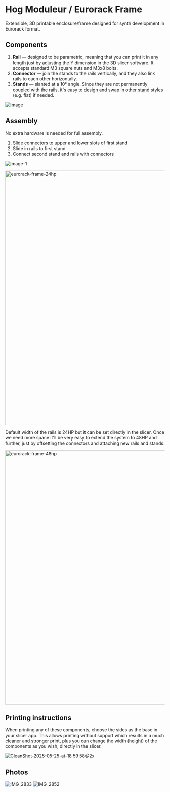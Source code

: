 # Hog Moduleur / Eurorack Frame

Extensible, 3D printable enclosure/frame designed for synth development in Eurorack format. 

## Components

1. **Rail** — designed to be parametric, meaning that you can print it in any length just by adjusting the Y dimension in the 3D slicer software. It accepts standard M3 square nuts and M3x8 bolts.
2. **Connector** — join the stands to the rails vertically, and they also link rails to each other horizontally.
3. **Stands** — slanted at a 10° angle. Since they are not permanently coupled with the rails, it's easy to design and swap in other stand styles (e.g. flat) if needed.

![image](https://github.com/user-attachments/assets/8a0a2dec-f932-4fdb-8504-c4e3274da00e)

## Assembly

No extra hardware is needed for full assembly.

1. Slide connectors to upper and lower slots of first stand
2. Slide in rails to first stand
3. Connect second stand and rails with connectors 

![image-1](https://github.com/user-attachments/assets/d2498607-3284-430f-a643-5ea8c270b1b4)

<img width="800" alt="eurorack-frame-24hp" src="https://github.com/user-attachments/assets/c4587454-fa4a-4ce9-b0d7-a24d29d01514" />

Default width of the rails is 24HP but it can be set directly in the slicer. Once we need more space it'll be very easy to extend the system to 48HP and further, just by offsetting the connectors and attaching new rails and stands.

<img width="800" alt="eurorack-frame-48hp" src="https://github.com/user-attachments/assets/75866723-0c31-4b37-bc97-369a000a625b" />


## Printing instructions

When printing any of these components, choose the sides as the base in your slicer app. This allows printing without support which results in a much cleaner and stronger print, plus you can change the width (height) of the components as you wish, directly in the slicer.

![CleanShot-2025-05-25-at-18 59 58@2x](https://github.com/user-attachments/assets/e96d5d98-4839-4aad-bda9-136ed2b8c5cf)

## Photos

![IMG_2833](https://github.com/user-attachments/assets/8fa08ddf-dc6d-47ff-99b6-6fd0426b09e2)
![IMG_2852](https://github.com/user-attachments/assets/5941e845-134f-435a-b134-714c32d84cfb)
